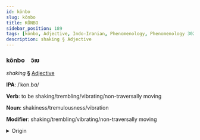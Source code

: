 ```yaml
---
id: kônbo
slug: kônbo
title: KÔNBO
sidebar_position: 189
tags: [kônbo, Adjective, Indo-Iranian, Phenomenology, Phenomenology 302]
description: shaking § Adjective
---
```


### kônbo&emsp;<span kind="abugida">ɔ̃ıʋ</span>

*shaking* **§** [Adjective](../../tags/Adjective)

**IPA**: /ˈkon.bɑ/

**Verb**: to be shaking/trembling/vibrating/non-traversally moving

**Noun**: shakiness/tremulousness/vibration

**Modifier**: shaking/trembling/vibrating/non-traversally moving

<details>
    <summary>Origin</summary>
    Assamese কঁপা kõpa /kɔ̃pa/<br/>
    <em>Indo-Iranian Language Family</em>
</details>